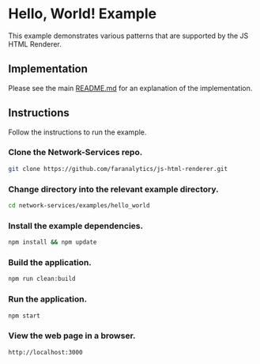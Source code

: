 # Hello, World! Example
This example demonstrates various patterns that are supported by the JS HTML Renderer.

## Implementation
Please see the main [README.md](https://github.com/faranalytics/js-html-renderer) for an explanation of the implementation.

## Instructions
Follow the instructions to run the example.

### Clone the Network-Services repo.
```bash
git clone https://github.com/faranalytics/js-html-renderer.git
```

### Change directory into the relevant example directory.
```bash
cd network-services/examples/hello_world
```

### Install the example dependencies.
```bash
npm install && npm update
```

### Build the application.
```bash
npm run clean:build
```

### Run the application.
```bash
npm start
```

### View the web page in a browser.
```bash
http://localhost:3000
```